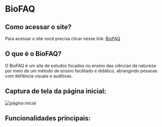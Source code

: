 # BioFAQ

## Como acessar o site?

Para acessar o site você precisa clicar nesse link: [BioFAQ](https://yukiis2.github.io/PI_BIOFAQ/)

## O que é o BioFAQ?

O BioFAQ é um site de estudos focados no ensino
das ciências da natureza por meio de um método 
de ensino facilitado e didático, abrangindo 
pessoas com defiência visuais e auditivas.

## Captura de tela da página inicial:

![página inicial]()

## Funcionalidades principais:
